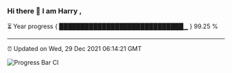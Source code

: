 ### Hi there 👋 I am Harry , 

⏳ Year progress { █████████████████████████████▁ } 99.25 %

---

⏰ Updated on Wed, 29 Dec 2021 06:14:21 GMT

![Progress Bar CI](https://github.com/duykhang68/duykhang68/workflows/Progress%20Bar%20CI/badge.svg)
